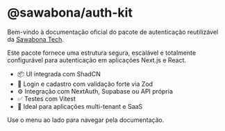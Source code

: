 # @sawabona/auth-kit

Bem-vindo à documentação oficial do pacote de autenticação reutilizável da [Sawabona Tech](https://sawabona.tech).

Este pacote fornece uma estrutura segura, escalável e totalmente configurável para autenticação em aplicações Next.js e React.

- 📦 UI integrada com ShadCN
- 🔐 Login e cadastro com validação forte via Zod
- ⚙️ Integração com NextAuth, Supabase ou API própria
- ✅ Testes com Vitest
- 🎯 Ideal para aplicações multi-tenant e SaaS

Use o menu ao lado para navegar pela documentação.